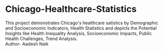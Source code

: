 # Chicago-Healthcare-Statistics
This project demonstrates Chicago's healthcare satistics by Demographic and Socioeconomic Indicators, Health Statistics and depicts the Potential Insights like Health Inequality Analysis, Socioeconomic Impacts, Public Health Challenges, Trend Analysis.
<br>
Author- Aadesh Naik
